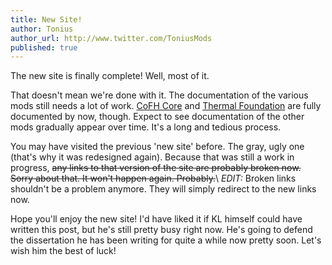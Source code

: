 ```yaml
---
title: New Site!
author: Tonius
author_url: http://www.twitter.com/ToniusMods
published: true
---
```


The new site is finally complete! Well, most of it.

That doesn't mean we're done with it. The documentation of the various mods
still needs a lot of work. [CoFH Core](/docs/cofh-core/) and [Thermal
Foundation](/docs/thermal-foundation/) are fully documented by now, though.
Expect to see documentation of the other mods gradually appear over time. It's a
long and tedious process.

You may have visited the previous 'new site' before. The gray, ugly one (that's
why it was redesigned again). Because that was still a work in progress, <s>any
links to that version of the site are probably broken now. Sorry about that. It
won't happen again. Probably.</s>\\
*EDIT:* Broken links shouldn't be a problem anymore. They will simply redirect
to the new links now.

Hope you'll enjoy the new site! I'd have liked it if KL himself could have
written this post, but he's still pretty busy right now. He's going to defend
the dissertation he has been writing for quite a while now pretty soon. Let's
wish him the best of luck!
